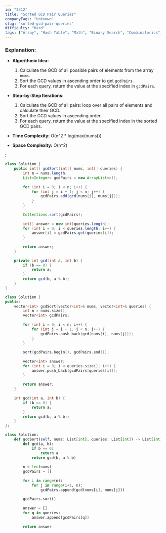 ```yaml
---
id: "3312"
title: "Sorted GCD Pair Queries"
companyTags: "Unknown"
slug: "sorted-gcd-pair-queries"
difficulty: "Hard"
tags: ["Array", "Hash Table", "Math", "Binary Search", "Combinatorics", "Counting", "Number Theory", "Prefix Sum"]
---
```


### Explanation:
- **Algorithmic Idea:**
  1. Calculate the GCD of all possible pairs of elements from the array `nums`.
  2. Sort the GCD values in ascending order to get `gcdPairs`.
  3. For each query, return the value at the specified index in `gcdPairs`.

- **Step-by-Step Iterations:**
  1. Calculate the GCD of all pairs: loop over all pairs of elements and calculate their GCD.
  2. Sort the GCD values in ascending order.
  3. For each query, return the value at the specified index in the sorted GCD pairs.

- **Time Complexity:** O(n^2 * log(max(nums)))
- **Space Complexity:** O(n^2)

:

```java
class Solution {
    public int[] gcdSort(int[] nums, int[] queries) {
        int n = nums.length;
        List<Integer> gcdPairs = new ArrayList<>();
        
        for (int i = 0; i < n; i++) {
            for (int j = i + 1; j < n; j++) {
                gcdPairs.add(gcd(nums[i], nums[j]));
            }
        }
        
        Collections.sort(gcdPairs);
        
        int[] answer = new int[queries.length];
        for (int i = 0; i < queries.length; i++) {
            answer[i] = gcdPairs.get(queries[i]);
        }
        
        return answer;
    }
    
    private int gcd(int a, int b) {
        if (b == 0) {
            return a;
        }
        return gcd(b, a % b);
    }
}
```

```cpp
class Solution {
public:
    vector<int> gcdSort(vector<int>& nums, vector<int>& queries) {
        int n = nums.size();
        vector<int> gcdPairs;
        
        for (int i = 0; i < n; i++) {
            for (int j = i + 1; j < n; j++) {
                gcdPairs.push_back(gcd(nums[i], nums[j]));
            }
        }
        
        sort(gcdPairs.begin(), gcdPairs.end());
        
        vector<int> answer;
        for (int i = 0; i < queries.size(); i++) {
            answer.push_back(gcdPairs[queries[i]]);
        }
        
        return answer;
    }
    
    int gcd(int a, int b) {
        if (b == 0) {
            return a;
        }
        return gcd(b, a % b);
    }
};
```

```python
class Solution:
    def gcdSort(self, nums: List[int], queries: List[int]) -> List[int]:
        def gcd(a, b):
            if b == 0:
                return a
            return gcd(b, a % b)
        
        n = len(nums)
        gcdPairs = []
        
        for i in range(n):
            for j in range(i+1, n):
                gcdPairs.append(gcd(nums[i], nums[j]))
        
        gcdPairs.sort()
        
        answer = []
        for q in queries:
            answer.append(gcdPairs[q])
        
        return answer
```